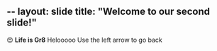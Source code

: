 --
layout: slide
title: "Welcome to our second slide!"
--
😍 __Life is Gr8__
Helooooo
Use the left arrow to go back
